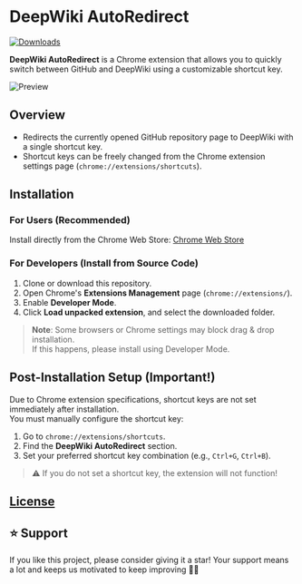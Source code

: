 # DeepWiki AutoRedirect

[![Downloads](https://img.shields.io/github/downloads/teamzisty/Deepwiki_AutoRedirect/total.svg)](https://github.com/teamzisty/Deepwiki_AutoRedirect/releases)

**DeepWiki AutoRedirect** is a Chrome extension that allows you to quickly switch between GitHub and DeepWiki using a customizable shortcut key.

![Preview](https://github.com/user-attachments/assets/f8633fbd-661c-4da8-83f1-38127478e88e)

## Overview

- Redirects the currently opened GitHub repository page to DeepWiki with a single shortcut key.
- Shortcut keys can be freely changed from the Chrome extension settings page (`chrome://extensions/shortcuts`).

## Installation
### For Users (Recommended)
Install directly from the Chrome Web Store: [Chrome Web Store](https://chromewebstore.google.com/detail/deepwiki-autoredirect/ikeghddgpaghegfedpmahiapklpkpele)
 
### For Developers (Install from Source Code)

1. Clone or download this repository.
2. Open Chrome's **Extensions Management** page (`chrome://extensions/`).
3. Enable **Developer Mode**.
4. Click **Load unpacked extension**, and select the downloaded folder.

> **Note**: Some browsers or Chrome settings may block drag & drop installation.  
> If this happens, please install using Developer Mode.

## Post-Installation Setup (Important!)

Due to Chrome extension specifications, shortcut keys are not set immediately after installation.  
You must manually configure the shortcut key:

1. Go to `chrome://extensions/shortcuts`.
2. Find the **DeepWiki AutoRedirect** section.
3. Set your preferred shortcut key combination (e.g., `Ctrl+G`, `Ctrl+B`).

> ⚠️ If you do not set a shortcut key, the extension will not function!

## [License](https://github.com/dada994a/deepwiki_autoredirect?tab=License-1-ov-file)
## ⭐ Support

If you like this project, please consider giving it a star!
Your support means a lot and keeps us motivated to keep improving 🚀🚀
